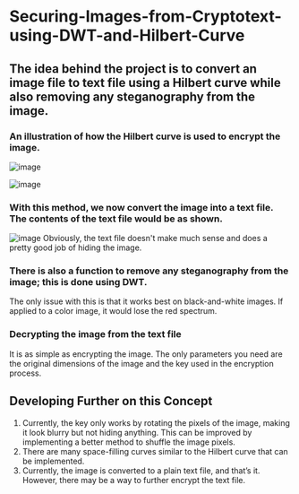 # Securing-Images-from-Cryptotext-using-DWT-and-Hilbert-Curve

## The idea behind the project is to convert an image file to text file using a Hilbert curve while also removing any steganography from the image.

### An illustration of how the Hilbert curve is used to encrypt the image.

![image](https://github.com/user-attachments/assets/80217da6-aa8c-460f-aba1-9415a35c8d14)

![image](https://github.com/user-attachments/assets/77a4c2f9-8053-4533-a513-00fd423f6bc1)

### With this method, we now convert the image into a text file. The contents of the text file would be as shown.
![image](https://github.com/user-attachments/assets/fb380b9b-2ee1-448a-b4b0-fd5f5768a64a)
Obviously, the text file doesn't make much sense and does a pretty good job of hiding the image.

### There is also a function to remove any steganography from the image; this is done using DWT.
The only issue with this is that it works best on black-and-white images. If applied to a color image, it would lose the red spectrum.

### Decrypting the image from the text file
It is as simple as encrypting the image. The only parameters you need are the original dimensions of the image and the key used in the encryption process.


## Developing Further on this Concept
1) Currently, the key only works by rotating the pixels of the image, making it look blurry but not hiding anything. This can be improved by implementing a better method to shuffle the image pixels.
2) There are many space-filling curves similar to the Hilbert curve that can be implemented.
3) Currently, the image is converted to a plain text file, and that’s it. However, there may be a way to further encrypt the text file.

